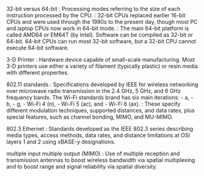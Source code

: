 32-bit versus 64-bit 
: Processing modes referring to the size of each instruction processed by the CPU. 
: 32-bit CPUs replaced earlier 16-bit CPUs and were used through the 1990s to the present day, though most PC and laptop CPUs now work in 64-bit mode. 
: The main 64-bit platform is called AMD64 or EM64T (by Intel). Software can be compiled as 32-bit or 64-bit. 
64-bit CPUs can run most 32-bit software, but a 32-bit CPU cannot execute 64-bit software.

3-D Printer
: Hardware device capable of small-scale manufacturing. Most 3-D printers use either a variety of filament (typically plastic) or resin media with different properties.

802.11 standards 
: Specifications developed by IEEE for wireless networking over microwave radio transmission in the 2.4 GHz, 5 GHz, and 6 GHz frequency bands. The Wi-Fi standards brand has six main iterations: 
    -  a, 
    -  b, 
    -  g, 
    -  Wi-Fi 4 (n), 
    -  Wi-Fi 5 (ac), and 
    -  Wi-Fi 6 (ax). 
: These specify different modulation techniques, supported distances, and data rates, plus special features, such as channel bonding, MIMO, and MU-MIMO.

802.3 Ethernet
: Standards developed as the IEEE 802.3 series describing media types, access methods, data rates, and distance limitations at OSI layers 1 and 2 using xBASE-y designations.

multiple input multiple output (MIMO) 
: Use of multiple reception and transmission antennas to boost wireless bandwidth via spatial multiplexing and to boost range and signal reliability via spatial diversity.</p>